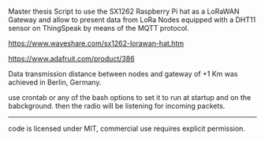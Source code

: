 Master thesis Script to use the SX1262 Raspberry Pi hat  as a LoRaWAN Gateway and allow to present data from LoRa Nodes equipped with a DHT11 sensor on ThingSpeak by means of the MQTT protocol.

https://www.waveshare.com/sx1262-lorawan-hat.htm

https://www.adafruit.com/product/386

Data transmission distance between nodes and gateway of +1 Km was achieved in Berlin, Germany. 

use crontab or any of the bash options to set it to run at startup and on the babckground. then the radio will be listening for incoming packets. 

------------------

code is licensed under MIT, commercial use requires explicit permission.
